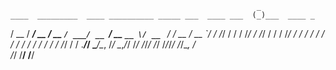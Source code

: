                                                            _            
    ____  _________  ____ __________ _____ ___  ____ ___  (_)___  ____ _
   / __ \/ ___/ __ \/ __ `/ ___/ __ `/ __ `__ \/ __ `__ \/ / __ \/ __ `/
  / /_/ / /  / /_/ / /_/ / /  / /_/ / / / / / / / / / / / / / / / /_/ / 
 / .___/_/   \____/\__, /_/   \__,_/_/ /_/ /_/_/ /_/ /_/_/_/ /_/\__, /  
/_/               /____/                                       /____/   

